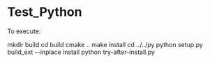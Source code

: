 # Test_Python

To execute:

mkdir build
cd build
cmake ..
make install
cd ../../py
python setup.py build_ext --inplace install
python try-after-install.py
